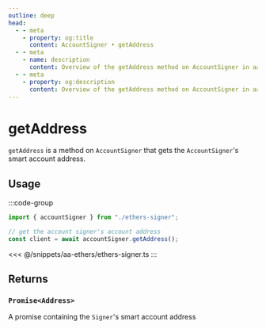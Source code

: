 ```yaml
---
outline: deep
head:
  - - meta
    - property: og:title
      content: AccountSigner • getAddress
  - - meta
    - name: description
      content: Overview of the getAddress method on AccountSigner in aa-ethers
  - - meta
    - property: og:description
      content: Overview of the getAddress method on AccountSigner in aa-ethers
---
```


# getAddress

`getAddress` is a method on `AccountSigner` that gets the `AccountSigner`'s smart account address.

## Usage

:::code-group

```ts [example.ts]
import { accountSigner } from "./ethers-signer";

// get the account signer's account address
const client = await accountSigner.getAddress();
```

<<< @/snippets/aa-ethers/ethers-signer.ts
:::

## Returns

### `Promise<Address>`

A promise containing the `Signer`'s smart account address
